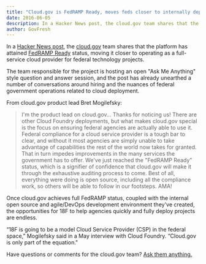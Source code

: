 ```yaml
---
title: "Cloud.gov is FedRAMP Ready, moves feds closer to internally deploying tech projects faster"
date: 2016-06-05
description: In a Hacker News post, the cloud.gov team shares that the platform has attained FedRAMP Ready status, moving it closer to operating as a full-service cloud provider for federal technology projects.
author: GovFresh
---
```


In a <a href="https://news.ycombinator.com/item?id=11837501">Hacker News post</a>, the <a href="https://cloud.gov">cloud.gov</a> team shares that the platform has attained <a href="https://www.fedramp.gov/marketplace/fedramp-ready-systems/">FedRAMP Ready</a> status, moving it closer to operating as a full-service cloud provider for federal technology projects.

The team responsible for the project is hosting an open "Ask Me Anything" style question and answer session, and the post has already unearthed a number of conversations around hiring and the nuances of federal government operations related to cloud deployment.

From cloud.gov product lead Bret Mogilefsky:

<blockquote>I'm the product lead on cloud.gov... Thanks for noticing us! There are other Cloud Foundry deployments, but what makes cloud.gov special is the focus on ensuring federal agencies are actually able to use it. Federal compliance for a cloud service provider is a tough bar to clear, and without it most agencies are simply unable to take advantage of capabilities the rest of the world now takes for granted. That in turn impedes improvements in the many services the government has to offer. We've just reached the "FedRAMP Ready" status, which is a signifier of confidence that cloud.gov will make it through the exhaustive auditing process to come. Best of all, everything were doing is open source, including all the compliance work, so others will be able to follow in our footsteps. AMA!
</blockquote>

Once cloud.gov achieves full FedRAMP status, coupled with the internal open source and agile/DevOps development environment they've created, the opportunities for 18F to help agencies quickly and fully deploy projects are endless.

“18F is going to be a model Cloud Service Provider (CSP) in the federal space,” Mogilefsky said in a May interview with Cloud Foundry. “Cloud.gov is only part of the equation."

Have questions or comments for the cloud.gov team? <a href="https://news.ycombinator.com/item?id=11837501">Ask them anything.</a>
